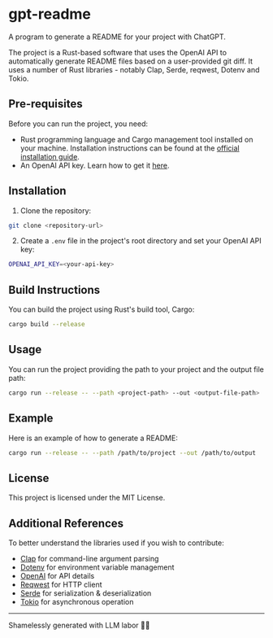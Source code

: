 # gpt-readme

A program to generate a README for your project with ChatGPT.

The project is a Rust-based software that uses the OpenAI API to automatically generate README files based on a user-provided git diff. It uses a number of Rust libraries - notably Clap, Serde, reqwest, Dotenv and Tokio.

## Pre-requisites

Before you can run the project, you need:

- Rust programming language and Cargo management tool installed on your machine. Installation instructions can be found at the [official installation guide](https://www.rust-lang.org/tools/install).
- An OpenAI API key. Learn how to get it [here](https://beta.openai.com/docs/developer-quickstart/).

## Installation

1. Clone the repository:

```bash
git clone <repository-url>
```

2. Create a `.env` file in the project's root directory and set your OpenAI API key:

```bash
OPENAI_API_KEY=<your-api-key>
```

## Build Instructions

You can build the project using Rust's build tool, Cargo:

```bash
cargo build --release
```

## Usage

You can run the project providing the path to your project and the output file path:

```bash
cargo run --release -- --path <project-path> --out <output-file-path>
```

## Example

Here is an example of how to generate a README:

```bash
cargo run --release -- --path /path/to/project --out /path/to/output
```

## License

This project is licensed under the MIT License.

## Additional References

To better understand the libraries used if you wish to contribute:

- [Clap](https://docs.rs/clap/2.33.3/clap/) for command-line argument parsing
- [Dotenv](https://docs.rs/dotenv/0.15.0/dotenv/) for environment variable management
- [OpenAI](https://beta.openai.com/) for API details
- [Reqwest](https://docs.rs/reqwest/0.10.8/reqwest/) for HTTP client
- [Serde](https://serde.rs/) for serialization & deserialization
- [Tokio](https://tokio.rs/) for asynchronous operation

---

Shamelessly generated with LLM labor 🦾🤖

